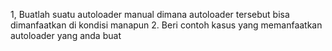 1, Buatlah suatu autoloader manual dimana autoloader tersebut bisa dimanfaatkan di kondisi manapun
2. Beri contoh kasus yang memanfaatkan autoloader yang anda buat